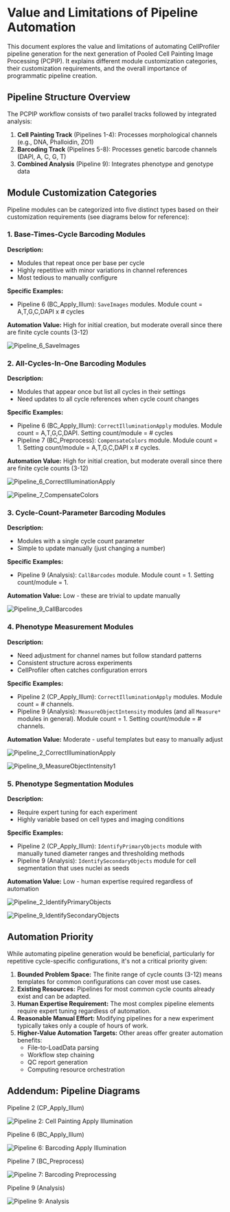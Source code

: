 # Value and Limitations of Pipeline Automation

This document explores the value and limitations of automating CellProfiler pipeline generation for the next generation of Pooled Cell Painting Image Processing (PCPIP). It explains different module customization categories, their customization requirements, and the overall importance of programmatic pipeline creation.

## Pipeline Structure Overview

The PCPIP workflow consists of two parallel tracks followed by integrated analysis:

1. **Cell Painting Track** (Pipelines 1-4): Processes morphological channels (e.g., DNA, Phalloidin, ZO1)
2. **Barcoding Track** (Pipelines 5-8): Processes genetic barcode channels (DAPI, A, C, G, T)
3. **Combined Analysis** (Pipeline 9): Integrates phenotype and genotype data

## Module Customization Categories

Pipeline modules can be categorized into five distinct types based on their customization requirements (see diagrams below for reference):

### 1. Base-Times-Cycle Barcoding Modules

**Description:**

- Modules that repeat once per base per cycle
- Highly repetitive with minor variations in channel references
- Most tedious to manually configure

**Specific Examples:**

- Pipeline 6 (BC_Apply_Illum): `SaveImages` modules. Module count = A,T,G,C,DAPI x # cycles

**Automation Value:** High for initial creation, but moderate overall since there are finite cycle counts (3-12)

![Pipeline_6_SaveImages](assets/sample_modules/p6_SaveImages.png)

### 2. All-Cycles-In-One Barcoding Modules

**Description:**

- Modules that appear once but list all cycles in their settings
- Need updates to all cycle references when cycle count changes

**Specific Examples:**

- Pipeline 6 (BC_Apply_Illum): `CorrectIlluminationApply` modules. Module count = A,T,G,C,DAPI. Setting count/module = # cycles
- Pipeline 7 (BC_Preprocess): `CompensateColors` module. Module count = 1. Setting count/module = A,T,G,C,DAPI x # cycles.

**Automation Value:** High for initial creation, but moderate overall since there are finite cycle counts (3-12)

![Pipeline_6_CorrectIlluminationApply](assets/sample_modules/p6_CorrectIlluminationApply.png)

![Pipeline_7_CompensateColors](assets/sample_modules/p7_CompensateColors.png)

### 3. Cycle-Count-Parameter Barcoding Modules

**Description:**

- Modules with a single cycle count parameter
- Simple to update manually (just changing a number)

**Specific Examples:**

- Pipeline 9 (Analysis): `CallBarcodes` module. Module count = 1. Setting count/module = 1.

**Automation Value:** Low - these are trivial to update manually

![Pipeline_9_CallBarcodes](assets/sample_modules/p9_CallBarcodes.png)

### 4. Phenotype Measurement Modules

**Description:**

- Need adjustment for channel names but follow standard patterns
- Consistent structure across experiments
- CellProfiler often catches configuration errors

**Specific Examples:**

- Pipeline 2 (CP_Apply_Illum): `CorrectIlluminationApply` modules. Module count = # channels.
- Pipeline 9 (Analysis): `MeasureObjectIntensity` modules (and all `Measure*` modules in general). Module count = 1. Setting count/module = # channels.

**Automation Value:** Moderate - useful templates but easy to manually adjust

![Pipeline_2_CorrectIlluminationApply](assets/sample_modules/p2_CorrectIlluminationApply.png)

![Pipeline_9_MeasureObjectIntensity1](assets/sample_modules/p9_MeasureObjectIntensity1.png)


### 5. Phenotype Segmentation Modules

**Description:**

- Require expert tuning for each experiment
- Highly variable based on cell types and imaging conditions

**Specific Examples:**

- Pipeline 2 (CP_Apply_Illum): `IdentifyPrimaryObjects` module with manually tuned diameter ranges and thresholding methods
- Pipeline 9 (Analysis): `IdentifySecondaryObjects` module for cell segmentation that uses nuclei as seeds

**Automation Value:** Low - human expertise required regardless of automation

![Pipeline_2_IdentifyPrimaryObjects](assets/sample_modules/p2_IdentifyPrimaryObjects.png)

![Pipeline_9_IdentifySecondaryObjects](assets/sample_modules/p9_IdentifySecondaryObjects.png)

## Automation Priority

While automating pipeline generation would be beneficial, particularly for repetitive cycle-specific configurations, it's not a critical priority given:

1. **Bounded Problem Space:** The finite range of cycle counts (3-12) means templates for common configurations can cover most use cases.
2. **Existing Resources:** Pipelines for most common cycle counts already exist and can be adapted.
3. **Human Expertise Requirement:** The most complex pipeline elements require expert tuning regardless of automation.
4. **Reasonable Manual Effort:** Modifying pipelines for a new experiment typically takes only a couple of hours of work.
5. **Higher-Value Automation Targets:** Other areas offer greater automation benefits:
      - File-to-LoadData parsing
      - Workflow step chaining
      - QC report generation
      - Computing resource orchestration

## Addendum: Pipeline Diagrams

Pipeline 2 (CP_Apply_Illum)

![Pipeline 2: Cell Painting Apply Illumination](../tester/assets/pcpip-pipelines/_ref_graph_format/svg/ref_2_CP_Apply_Illum.svg)

Pipeline 6 (BC_Apply_Illum)

![Pipeline 6: Barcoding Apply Illumination](../tester/assets/pcpip-pipelines/_ref_graph_format/svg/ref_6_BC_Apply_Illum.svg)

Pipeline 7 (BC_Preprocess)

![Pipeline 7: Barcoding Preprocessing](../tester/assets/pcpip-pipelines/_ref_graph_format/svg/ref_7_BC_Preprocess.svg)

Pipeline 9 (Analysis)

![Pipeline 9: Analysis](../tester/assets/pcpip-pipelines/_ref_graph_format/svg/ref_9_Analysis.svg)

